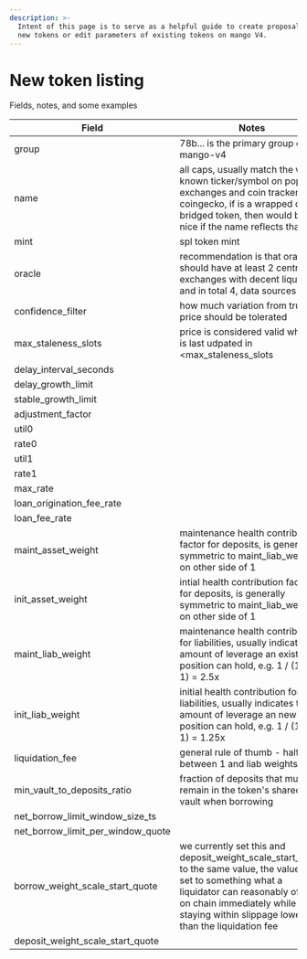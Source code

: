 ```yaml
---
description: >-
  Intent of this page is to serve as a helpful guide to create proposals to list
  new tokens or edit parameters of existing tokens on mango V4.
---
```


# New token listing

Fields, notes, and some examples

| Field                                  | Notes                                                                                                                                                                                                                                      | e.g. 1                                                                                                                                          |
| -------------------------------------- | ------------------------------------------------------------------------------------------------------------------------------------------------------------------------------------------------------------------------------------------ | ----------------------------------------------------------------------------------------------------------------------------------------------- |
| group                                  | 78b... is the primary group on mango-v4                                                                                                                                                                                                    | [78b8f4cGCwmZ9ysPFMWLaLTkkaYnUjwMJYStWe5RTSSX](https://explorer.solana.com/address/78b8f4cGCwmZ9ysPFMWLaLTkkaYnUjwMJYStWe5RTSSX/anchor-account) |
| name                                   | all caps, usually match the well known ticker/symbol on popular exchanges and coin trackers e.g. coingecko, if is a wrapped or a bridged token, then would be nice if the name reflects that                                               | WETH                                                                                                                                            |
| mint                                   | spl token mint                                                                                                                                                                                                                             | [7vfCXTUXx5WJV5JADk17DUJ4ksgau7utNKj4b963voxs](https://app.gitbook.com/s/xmbjaDiKdmxaPNlMkRRI/chang-jian-wen-ti/jian-kang-du)                   |
| oracle                                 | recommendation is that oracle should have at least 2 centralized exchanges with decent liquidity, and in total 4, data sources                                                                                                             | [JBu1AL4obBcCMqKBBxhpWCNUt136ijcuMZLFvTP7iWdB](https://pyth.network/price-feeds/crypto-eth-usd?cluster=mainnet-beta)                            |
| confidence\_filter                     | how much variation from true price should be tolerated                                                                                                                                                                                     | 0.1 i.e. 10%                                                                                                                                    |
| max\_staleness\_slots                  | price is considered valid when it is last udpated in \<max\_staleness\_slots                                                                                                                                                               | 120                                                                                                                                             |
| delay\_interval\_seconds               |                                                                                                                                                                                                                                            | 60 \* 60                                                                                                                                        |
| delay\_growth\_limit                   |                                                                                                                                                                                                                                            | 0.06                                                                                                                                            |
| stable\_growth\_limit                  |                                                                                                                                                                                                                                            | 0.0003                                                                                                                                          |
| adjustment\_factor                     |                                                                                                                                                                                                                                            | 0.0004                                                                                                                                          |
| util0                                  |                                                                                                                                                                                                                                            | 0.7                                                                                                                                             |
| rate0                                  |                                                                                                                                                                                                                                            | 0.1 i.e. 10%                                                                                                                                    |
| util1                                  |                                                                                                                                                                                                                                            | 0.85                                                                                                                                            |
| rate1                                  |                                                                                                                                                                                                                                            | 0.2 i.e. 20%                                                                                                                                    |
| max\_rate                              |                                                                                                                                                                                                                                            | 2 i.e. 200%                                                                                                                                     |
| loan\_origination\_fee\_rate           |                                                                                                                                                                                                                                            | 0.0005 i.e. 5bps                                                                                                                                |
| loan\_fee\_rate                        |                                                                                                                                                                                                                                            | 0.005 i.e. 50 bps                                                                                                                               |
| maint\_asset\_weight                   | maintenance health contribution factor for deposits, is generally symmetric to maint\_liab\_weight on other side of 1                                                                                                                      | 0.6                                                                                                                                             |
| init\_asset\_weight                    | intial health contribution factor for deposits, is generally symmetric to maint\_liab\_weight on other side of 1                                                                                                                           | 0.2                                                                                                                                             |
| maint\_liab\_weight                    | maintenance health contribution for liabilities, usually indicates the amount of leverage an existing position can hold, e.g.  1 / (1.4 - 1) = 2.5x                                                                                        | 1.4                                                                                                                                             |
| init\_liab\_weight                     | initial health contribution for liabilities, usually indicates the amount of leverage an new position can hold, e.g. 1 / (1.8 - 1) = 1.25x                                                                                                 | 1.8                                                                                                                                             |
| liquidation\_fee                       | general rule of thumb - halfway between 1 and liab weights                                                                                                                                                                                 | 0.2                                                                                                                                             |
| min\_vault\_to\_deposits\_ratio        | fraction of deposits that must remain in the token's shared vault when borrowing                                                                                                                                                           | 0.2                                                                                                                                             |
| net\_borrow\_limit\_window\_size\_ts   |                                                                                                                                                                                                                                            | 24 \* 60 \* 60                                                                                                                                  |
| net\_borrow\_limit\_per\_window\_quote |                                                                                                                                                                                                                                            | 1M \* 10^6, i.e. 1M$                                                                                                                            |
| borrow\_weight\_scale\_start\_quote    | we currently set this and deposit\_weight\_scale\_start\_quote to the same value, the value is set to something what a liquidator can reasonably offload on chain immediately while staying within slippage lower than the liquidation fee | 1M \* 10^6, i.e. 1M$                                                                                                                            |
| deposit\_weight\_scale\_start\_quote   |                                                                                                                                                                                                                                            | 1M \* 10^6, i.e. 1M$                                                                                                                            |

